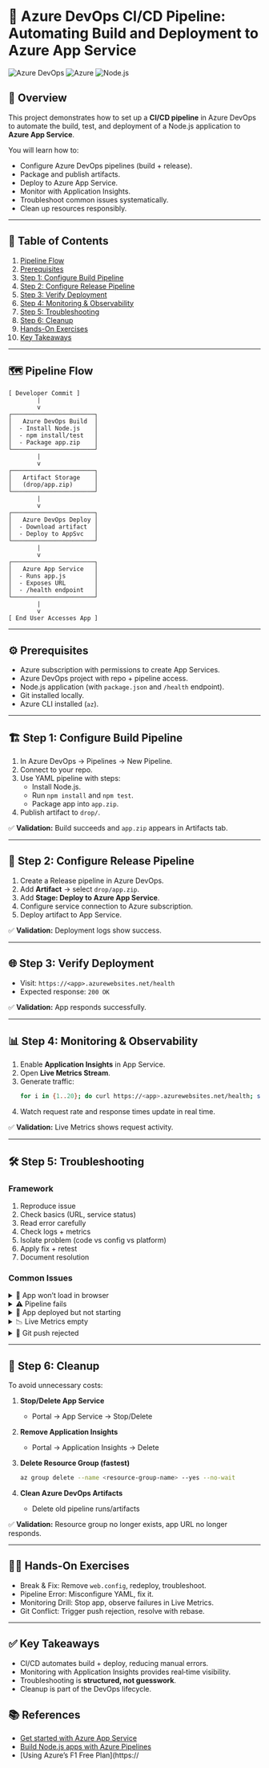 # 🚀 Azure DevOps CI/CD Pipeline: Automating Build and Deployment to Azure App Service

![Azure DevOps](https://img.shields.io/badge/Azure%20DevOps-CI%2FCD-blue?logo=azuredevops)
![Azure](https://img.shields.io/badge/Azure-App%20Service-0089D6?logo=microsoftazure)
![Node.js](https://img.shields.io/badge/Node.js-Deploy-green?logo=node.js)

## 📖 Overview
This project demonstrates how to set up a **CI/CD pipeline** in Azure DevOps to automate the build, test, and deployment of a Node.js application to **Azure App Service**.  

You will learn how to:
- Configure Azure DevOps pipelines (build + release).
- Package and publish artifacts.
- Deploy to Azure App Service.
- Monitor with Application Insights.
- Troubleshoot common issues systematically.
- Clean up resources responsibly.

---

## 📑 Table of Contents
1. [Pipeline Flow](#-pipeline-flow)
2. [Prerequisites](#%EF%B8%8F-prerequisites)
3. [Step 1: Configure Build Pipeline](#%EF%B8%8F-step-1-configure-build-pipeline)
4. [Step 2: Configure Release Pipeline](#-step-2-configure-release-pipeline)
5. [Step 3: Verify Deployment](#-step-3-verify-deployment)
6. [Step 4: Monitoring & Observability](#-step-4-monitoring--observability)
7. [Step 5: Troubleshooting](#%EF%B8%8F-step-5-troubleshooting)
8. [Step 6: Cleanup](#-step-6-cleanup)
9. [Hands-On Exercises](#-hands-on-exercises)
10. [Key Takeaways](#-key-takeaways)

---

## 🗺️ Pipeline Flow

```
[ Developer Commit ]
        |
        v
┌───────────────────────┐
│   Azure DevOps Build  │
│  - Install Node.js    │
│  - npm install/test   │
│  - Package app.zip    │
└───────────────────────┘
        |
        v
┌───────────────────────┐
│   Artifact Storage    │
│   (drop/app.zip)      │
└───────────────────────┘
        |
        v
┌───────────────────────┐
│   Azure DevOps Deploy │
│  - Download artifact  │
│  - Deploy to AppSvc   │
└───────────────────────┘
        |
        v
┌───────────────────────┐
│   Azure App Service   │
│  - Runs app.js        │
│  - Exposes URL        │
│  - /health endpoint   │
└───────────────────────┘
        |
        v
[ End User Accesses App ]
```

---

## ⚙️ Prerequisites
- Azure subscription with permissions to create App Services.
- Azure DevOps project with repo + pipeline access.
- Node.js application (with `package.json` and `/health` endpoint).
- Git installed locally.
- Azure CLI installed (`az`).

---

## 🏗️ Step 1: Configure Build Pipeline
1. In Azure DevOps → Pipelines → New Pipeline.
2. Connect to your repo.
3. Use YAML pipeline with steps:
   - Install Node.js.
   - Run `npm install` and `npm test`.
   - Package app into `app.zip`.
4. Publish artifact to `drop/`.

✅ **Validation:** Build succeeds and `app.zip` appears in Artifacts tab.

---

## 🚀 Step 2: Configure Release Pipeline
1. Create a Release pipeline in Azure DevOps.
2. Add **Artifact** → select `drop/app.zip`.
3. Add **Stage: Deploy to Azure App Service**.
4. Configure service connection to Azure subscription.
5. Deploy artifact to App Service.

✅ **Validation:** Deployment logs show success.

---

## 🌐 Step 3: Verify Deployment
- Visit: `https://<app>.azurewebsites.net/health`
- Expected response: `200 OK`

✅ **Validation:** App responds successfully.

---

## 📊 Step 4: Monitoring & Observability
1. Enable **Application Insights** in App Service.
2. Open **Live Metrics Stream**.
3. Generate traffic:
   ```bash
   for i in {1..20}; do curl https://<app>.azurewebsites.net/health; sleep 1; done
   ```
4. Watch request rate and response times update in real time.

✅ **Validation:** Live Metrics shows request activity.

---

## 🛠️ Step 5: Troubleshooting

### Framework
1. Reproduce issue  
2. Check basics (URL, service status)  
3. Read error carefully  
4. Check logs + metrics  
5. Isolate problem (code vs config vs platform)  
6. Apply fix + retest  
7. Document resolution  

### Common Issues
<details>
<summary>🚫 App won’t load in browser</summary>

- Service stopped → Start App Service  
- Wrong runtime → Update runtime  
- Missing startup file → Add `web.config` (Windows) or `STARTUP_COMMAND` (Linux)  

</details>

<details>
<summary>⚠️ Pipeline fails</summary>

- Permission denied → First run requires clicking **Permit**  
- Missing service connection → Re‑create connection  
- Build step fails → Check YAML for missing files  

</details>

<details>
<summary>🛑 App deployed but not starting</summary>

- Tail logs:
  ```bash
  az webapp log tail --name <appname> --resource-group <rg>
  ```
- Infra logs only → Missing `web.config`  
- Runtime errors → Fix code/package issues  

</details>

<details>
<summary>📉 Live Metrics empty</summary>

- Generate traffic → curl `/health`  
- Restart App Service  
- Check `APPLICATIONINSIGHTS_CONNECTION_STRING`  

</details>

<details>
<summary>🔄 Git push rejected</summary>

```bash
git pull --rebase origin main
git push origin main
```

</details>

---

## 🧹 Step 6: Cleanup
To avoid unnecessary costs:

1. **Stop/Delete App Service**  
   - Portal → App Service → Stop/Delete  

2. **Remove Application Insights**  
   - Portal → Application Insights → Delete  

3. **Delete Resource Group (fastest)**  
   ```bash
   az group delete --name <resource-group-name> --yes --no-wait
   ```  

4. **Clean Azure DevOps Artifacts**  
   - Delete old pipeline runs/artifacts  

✅ **Validation:** Resource group no longer exists, app URL no longer responds.

---

## 🧑‍💻 Hands-On Exercises
- Break & Fix: Remove `web.config`, redeploy, troubleshoot.  
- Pipeline Error: Misconfigure YAML, fix it.  
- Monitoring Drill: Stop app, observe failures in Live Metrics.  
- Git Conflict: Trigger push rejection, resolve with rebase.  

---

## ✅ Key Takeaways
- CI/CD automates build + deploy, reducing manual errors.  
- Monitoring with Application Insights provides real‑time visibility.  
- Troubleshooting is **structured, not guesswork**.  
- Cleanup is part of the DevOps lifecycle.  

## 📚 References

- [Get started with Azure App Service](https://learn.microsoft.com/en-us/azure/app-service/getting-started)  
- [Build Node.js apps with Azure Pipelines](https://learn.microsoft.com/en-us/azure/devops/pipelines/ecosystems/javascript?view=azure-devops)  
- [Using Azure’s F1 Free Plan](https://
